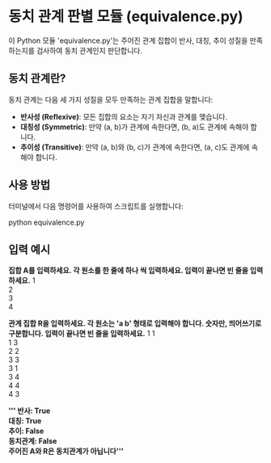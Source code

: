 # 동치 관계 판별 모듈 (equivalence.py)

이 Python 모듈 'equivalence.py'는 주어진 관계 집합이 반사, 대칭, 추이 성질을 만족하는지를 검사하여 동치 관계인지 판단합니다.

## 동치 관계란?

동치 관계는 다음 세 가지 성질을 모두 만족하는 관계 집합을 말합니다:
- **반사성 (Reflexive)**: 모든 집합의 요소는 자기 자신과 관계를 맺습니다.
- **대칭성 (Symmetric)**: 만약 (a, b)가 관계에 속한다면, (b, a)도 관계에 속해야 합니다.
- **추이성 (Transitive)**: 만약 (a, b)와 (b, c)가 관계에 속한다면, (a, c)도 관계에 속해야 합니다.

## 사용 방법

터미널에서 다음 명령어를 사용하여 스크립트를 실행합니다:

python equivalence.py

## 입력 예시
**집합 A를 입력하세요. 각 원소를 한 줄에 하나 씩 입력하세요.
입력이 끝나면 빈 줄을 입력하세요.**
1  
2  
3  
4  

**관계 집합 R을 입력하세요. 각 원소는 'a b' 형태로 입력해야 합니다. 숫자만, 띄어쓰기로 구분합니다.
입력이 끝나면 빈 줄을 입력하세요.**
1 1  
1 3  
2 2  
3 3  
3 1  
3 4  
4 4  
4 3  

**'''
반사: True  
대칭: True  
추이: False  
동치관계: False  
주어진 A와 R은 동치관계가 아닙니다'''**
